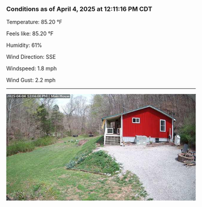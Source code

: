 ### Conditions as of April 4, 2025 at 12:11:16 PM CDT 

Temperature: 85.20 &deg;F

Feels like: 85.20 &deg;F

Humidity: 61%

Wind Direction: SSE

Windspeed: 1.8 mph

Wind Gust: 2.2 mph

---

<img src="./images/latest.jpeg"/>

